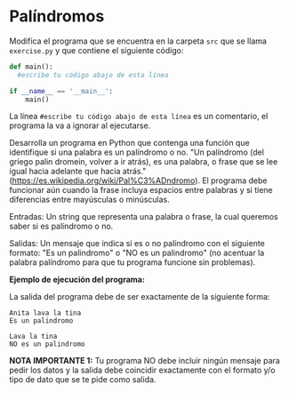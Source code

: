 # Palíndromos

Modifica el programa que se encuentra en la carpeta `src` que se llama `exercise.py` y que contiene el siguiente código:

```python
def main():
  #escribe tu código abajo de esta línea

if __name__ == '__main__':
    main()
```

La línea `#escribe tu código abajo de esta línea` es un comentario, el programa la va a ignorar al ejecutarse.

Desarrolla un programa en Python que contenga una función que identifique si una palabra es un palíndromo o no.
"Un palíndromo (del griego palin dromein, volver a ir atrás), es una palabra, o frase que se lee igual hacia adelante que hacia atrás." (https://es.wikipedia.org/wiki/Pal%C3%ADndromo). El programa debe funcionar aún cuando la frase incluya espacios entre palabras y si tiene diferencias entre mayúsculas o minúsculas.

Entradas:
Un string que representa una palabra o frase, la cual queremos saber si es palíndromo o no.

Salidas:
Un mensaje que indica si es o no palíndromo con el siguiente formato: "Es un palindromo" o "NO es un palindromo" (no acentuar la palabra palíndromo para que tu programa funcione sin problemas).

**Ejemplo de ejecución del programa:**

La salida del programa debe de ser exactamente de la siguiente forma:

```
Anita lava la tina
Es un palindromo
```
```
Lava la tina
NO es un palindromo
```

**NOTA IMPORTANTE 1:** Tu programa NO debe incluir ningún mensaje para pedir los datos y la salida debe coincidir exactamente con el formato y/o tipo de dato que se te pide como salida.
